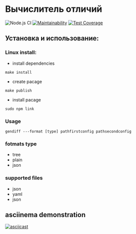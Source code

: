 # Вычислитель отличий

![Node.js CI](https://github.com/Alexsander-19/frontend-project-lvl2/workflows/Node.js%20CI/badge.svg)
[![Maintainability](https://api.codeclimate.com/v1/badges/239f1a6e02bcaedcedd1/maintainability)](https://codeclimate.com/github/Alexsander-19/frontend-project-lvl2/maintainability)
[![Test Coverage](https://api.codeclimate.com/v1/badges/239f1a6e02bcaedcedd1/test_coverage)](https://codeclimate.com/github/Alexsander-19/frontend-project-lvl2/test_coverage)

## Установка и использование:
### Linux install:
* install dependencies

```make install```

* create pacage

```make publish```

* install pacage

```sudo npm link```

### Usage

```gendiff ---format [type] pathfirstconfig pathsecondconfig```

### fotmats type
* tree
* plain
* json
### supported files
* json
* yaml
* json

## asciinema demonstration

[![asciicast](https://asciinema.org/a/XRxeeGr928sreZVERcUxmqMWt.svg)](https://asciinema.org/a/XRxeeGr928sreZVERcUxmqMWt)
